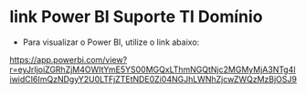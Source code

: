 # link Power BI Suporte TI Domínio

- Para visualizar o Power BI, utilize o link abaixo: 

https://app.powerbi.com/view?r=eyJrIjoiZGRhZjM4OWItYmE5YS00MGQxLThmNGQtNjc2MGMyMjA3NTg4IiwidCI6ImQzNDgyY2U0LTFjZTEtNDE0Zi04NGJhLWNhZjcwZWQzMzBjOSJ9